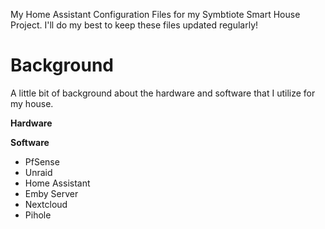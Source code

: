 My Home Assistant Configuration Files for my Symbtiote Smart House Project.
I'll do my best to keep these files updated regularly!

# Background

A little bit of background about the hardware and software that I utilize for my house.

**Hardware**

**Software**

* PfSense
* Unraid
* Home Assistant
* Emby Server
* Nextcloud
* Pihole
